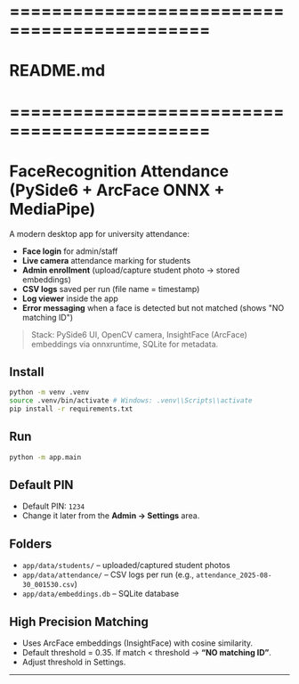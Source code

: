 # =============================================
# README.md
# =============================================
# FaceRecognition Attendance (PySide6 + ArcFace ONNX + MediaPipe)


A modern desktop app for university attendance:
- **Face login** for admin/staff
- **Live camera** attendance marking for students
- **Admin enrollment** (upload/capture student photo → stored embeddings)
- **CSV logs** saved per run (file name = timestamp)
- **Log viewer** inside the app
- **Error messaging** when a face is detected but not matched (shows "NO matching ID")


> Stack: PySide6 UI, OpenCV camera, InsightFace (ArcFace) embeddings via onnxruntime, SQLite for metadata.


## Install
```bash
python -m venv .venv
source .venv/bin/activate # Windows: .venv\\Scripts\\activate
pip install -r requirements.txt
```


## Run
```bash
python -m app.main
```


## Default PIN
- Default PIN: `1234`
- Change it later from the **Admin → Settings** area.


## Folders
- `app/data/students/` – uploaded/captured student photos
- `app/data/attendance/` – CSV logs per run (e.g., `attendance_2025-08-30_001530.csv`)
- `app/data/embeddings.db` – SQLite database


## High Precision Matching
- Uses ArcFace embeddings (InsightFace) with cosine similarity.
- Default threshold = 0.35. If match < threshold → **“NO matching ID”**.
- Adjust threshold in Settings.


---